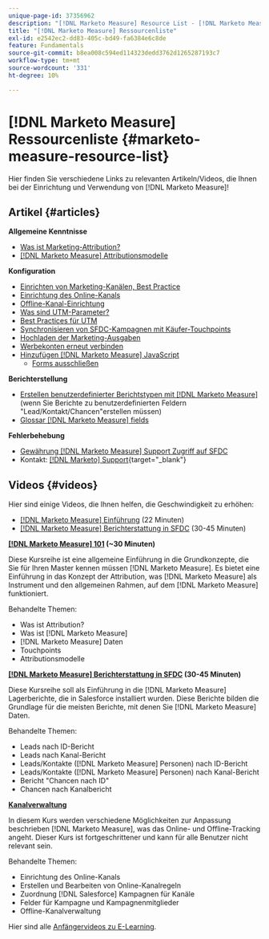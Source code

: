 ```yaml
---
unique-page-id: 37356962
description: "[!DNL Marketo Measure] Resource List - [!DNL Marketo Measure] - Produktdokumentation"
title: "[!DNL Marketo Measure] Ressourcenliste"
exl-id: e2542ec2-dd83-405c-bd49-fa6384e6c8de
feature: Fundamentals
source-git-commit: b8ea008c594ed114323dedd3762d1265287193c7
workflow-type: tm+mt
source-wordcount: '331'
ht-degree: 10%

---
```


# [!DNL Marketo Measure] Ressourcenliste {#marketo-measure-resource-list}

Hier finden Sie verschiedene Links zu relevanten Artikeln/Videos, die Ihnen bei der Einrichtung und Verwendung von [!DNL Marketo Measure]!

## Artikel {#articles}

**Allgemeine Kenntnisse**

* [Was ist Marketing-Attribution?](/help/introduction-to-marketo-measure/overview-resources/marketing-attribution.md)
* [[!DNL Marketo Measure] Attributionsmodelle](/help/introduction-to-marketo-measure/overview-resources/marketo-measure-attribution-models.md)

**Konfiguration**

* [Einrichten von Marketing-Kanälen, Best Practice](/help/channel-tracking-and-setup/online-channels/marketing-channels-and-subchannels.md)
* [Einrichtung des Online-Kanals](/help/channel-tracking-and-setup/online-channels/online-custom-channel-setup.md)
* [Offline-Kanal-Einrichtung](/help/channel-tracking-and-setup/offline-channels/offline-custom-channel-setup.md)
* [Was sind UTM-Parameter?](/help/channel-tracking-and-setup/online-channels/utm-parameters.md)
* [Best Practices für UTM](/help/channel-tracking-and-setup/online-channels/best-practices-for-setting-up-utm-parameters.md)
* [Synchronisieren von SFDC-Kampagnen mit Käufer-Touchpoints](/help/channel-tracking-and-setup/offline-channels/legacy-processes/campaigns-and-campaign-members.md)
* [Hochladen der Marketing-Ausgaben](/help/marketing-spend/spend-management/marketing-channel-costs.md#uploading-marketing-costs)
* [Werbekonten erneut verbinden](/help/api-connections/utilizing-marketo-measures-api-connections/reauthorizing-connected-accounts.md)
* [Hinzufügen [!DNL Marketo Measure] JavaScript](/help/marketo-measure-tracking/setting-up-tracking/adding-marketo-measure-script.md)
   * [Forms ausschließen](/help/marketo-measure-tracking/setting-up-tracking/excluding-marketo-measure-from-specific-forms.md)

**Berichterstellung**

* [Erstellen benutzerdefinierter Berichtstypen mit [!DNL Marketo Measure]](/help/marketo-measure-salesforce-reporting/new-report-types/creating-custom-marketo-measure-report-types.md) (wenn Sie Berichte zu benutzerdefinierten Feldern &quot;Lead/Kontakt/Chancen&quot;erstellen müssen)
* [Glossar [!DNL Marketo Measure] fields](/help/introduction-to-marketo-measure/overview-resources/glossary-of-marketo-measure-fields.md)

**Fehlerbehebung**

* [Gewährung [!DNL Marketo Measure] Support Zugriff auf SFDC](/help/miscellaneous/other-related-resources/granting-salesforce-access-to-marketo-measure-support.md)
* Kontakt: [[!DNL Marketo] Support](https://nation.marketo.com/t5/support/ct-p/Support){target="_blank"}

## Videos {#videos}

Hier sind einige Videos, die Ihnen helfen, die Geschwindigkeit zu erhöhen:

* [[!DNL Marketo Measure] Einführung](https://embed.vidyard.com/watch/Pb4DuWJwtFgw3jUBDGneb4) (22 Minuten)
* [[!DNL Marketo Measure] Berichterstattung in SFDC](https://universityonline.marketo.com/courses/bizible-and-salesforce/) (30-45 Minuten)

**[[!DNL Marketo Measure] 101](https://universityonline.marketo.com/courses/bizible-101/) (~30 Minuten)**

Diese Kursreihe ist eine allgemeine Einführung in die Grundkonzepte, die Sie für Ihren Master kennen müssen [!DNL Marketo Measure]. Es bietet eine Einführung in das Konzept der Attribution, was [!DNL Marketo Measure] als Instrument und den allgemeinen Rahmen, auf dem [!DNL Marketo Measure] funktioniert.

Behandelte Themen:

* Was ist Attribution?
* Was ist [!DNL Marketo Measure]
* [!DNL Marketo Measure] Daten
* Touchpoints
* Attributionsmodelle

**[[!DNL Marketo Measure] Berichterstattung in SFDC](https://universityonline.marketo.com/courses/bizible-and-salesforce/) (30-45 Minuten)**

Diese Kursreihe soll als Einführung in die [!DNL Marketo Measure] Lagerberichte, die in Salesforce installiert wurden. Diese Berichte bilden die Grundlage für die meisten Berichte, mit denen Sie [!DNL Marketo Measure] Daten.

Behandelte Themen:

* Leads nach ID-Bericht
* Leads nach Kanal-Bericht
* Leads/Kontakte ([!DNL Marketo Measure] Personen) nach ID-Bericht
* Leads/Kontakte ([!DNL Marketo Measure] Personen) nach Kanal-Bericht
* Bericht &quot;Chancen nach ID&quot;
* Chancen nach Kanalbericht

**[Kanalverwaltung](https://universityonline.marketo.com/courses/bizible-fundamentals-channel-management/)**

In diesem Kurs werden verschiedene Möglichkeiten zur Anpassung beschrieben [!DNL Marketo Measure], was das Online- und Offline-Tracking angeht. Dieser Kurs ist fortgeschrittener und kann für alle Benutzer nicht relevant sein.

Behandelte Themen:

* Einrichtung des Online-Kanals
* Erstellen und Bearbeiten von Online-Kanalregeln
* Zuordnung [!DNL Salesforce] Kampagnen für Kanäle
* Felder für Kampagne und Kampagnenmitglieder
* Offline-Kanalverwaltung

Hier sind alle [Anfängervideos zu E-Learning](https://universityonline.marketo.com/#/library/bySubject/new-to-bizible/trails?_k=d1454j).
